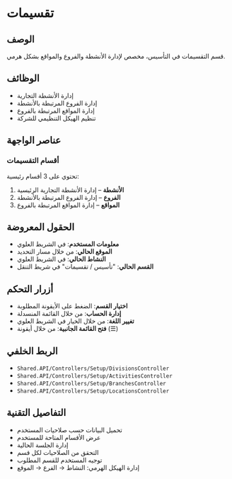 # تقسيمات

## الوصف
قسم التقسيمات في التأسيس، مخصص لإدارة الأنشطة والفروع والمواقع بشكل هرمي.

## الوظائف
- إدارة الأنشطة التجارية
- إدارة الفروع المرتبطة بالأنشطة
- إدارة المواقع المرتبطة بالفروع
- تنظيم الهيكل التنظيمي للشركة

## عناصر الواجهة

### أقسام التقسيمات
تحتوي على 3 أقسام رئيسية:

1. **الأنشطة** – إدارة الأنشطة التجارية الرئيسية
2. **الفروع** – إدارة الفروع المرتبطة بالأنشطة
3. **المواقع** – إدارة المواقع المرتبطة بالفروع

## الحقول المعروضة
- **معلومات المستخدم**: في الشريط العلوي
- **الموقع الحالي**: من خلال مسار التحديد
- **النشاط الحالي**: في الشريط العلوي
- **القسم الحالي**: "تأسيس / تقسيمات" في شريط التنقل

## أزرار التحكم
- **اختيار القسم**: الضغط على الأيقونة المطلوبة
- **إدارة الحساب**: من خلال القائمة المنسدلة
- **تغيير اللغة**: من خلال الخيار في الشريط العلوي
- **فتح القائمة الجانبية**: من خلال أيقونة (☰)

## الربط الخلفي
- `Shared.API/Controllers/Setup/DivisionsController`
- `Shared.API/Controllers/Setup/ActivitiesController`
- `Shared.API/Controllers/Setup/BranchesController`
- `Shared.API/Controllers/Setup/LocationsController`

## التفاصيل التقنية
- تحميل البيانات حسب صلاحيات المستخدم
- عرض الأقسام المتاحة للمستخدم
- إدارة الجلسة الحالية
- التحقق من الصلاحيات لكل قسم
- توجيه المستخدم للقسم المطلوب
- إدارة الهيكل الهرمي: النشاط → الفرع → الموقع
